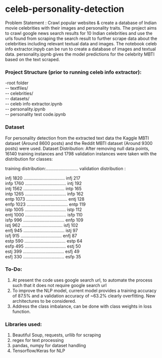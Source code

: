 # celeb-personality-detection
 Problem Statement : Crawl popular websites & create a database of Indian movie celebrities with their images and personality traits.
The project aims to crawl google news search results for 10 Indian celebrities and use the urls found from scraping the search result to further scrape data about the celebrities including relevant textual data and images. The notebook celeb info extractor.inpyb can be run to create a database of images and textual data. personality.ipynb gives the model predictions for the celebrity MBTI based on the text scraped.
### Project Structure (prior to running celeb info extractor):  
-root folder  
-- textfiles/  
-- celebrities/  
-- datasets/  
-- celeb info extractor.ipynb  
-- personality.ipynb  
-- personality test code.ipynb  
### Dataset
For personality detection from the extracted text data the Kaggle MBTI dataset (Around 8600 posts) and the Reddit MBTI dataset (Around 9300 posts) were used.
Dataset Distribution:
After removing null data points, 16140 training instances and 1798 validation instances were taken with the distribution for classes:

training distribution:.......................... validation distribution :

infj     1820   ................................. infj    217  
infp     1760   ................................. intj    192  
intj     1562   ................................. intp    165  
intp     1265   ................................. infp    162  
entp     1073   ................................. entj    128  
enfp     1023   ................................. entp    119  
istp     1005   ................................. istp    112  
entj     1000   ................................. isfp    110  
isfp      996   ................................. enfp    109  
istj      962   ................................. isfj    102  
enfj      945   ................................. istj     97  
isfj      915   ................................. enfj     87  
estp      590   ................................. estp     64  
esfp      495   ................................. estj     50  
estj      399   ................................. esfj     49  
esfj      330   ................................. esfp     35  


### To-Do:
1. At present the code uses google search url, to automate the process such that it does not require google search url
2. To improve the NLP model, current model provides a training accuracy of 87.5% and a validation accuracy of ~63.2% clearly overfitting. New architectures to be considered.
3. Address the class imbalance, can be done with class weights in loss function.
### Libraries used:
1. Beautiful Soup, requests, urllib for scraping
2. regex for text processing
3. pandas, numpy for dataset handling
4. Tensorflow/Keras for NLP
